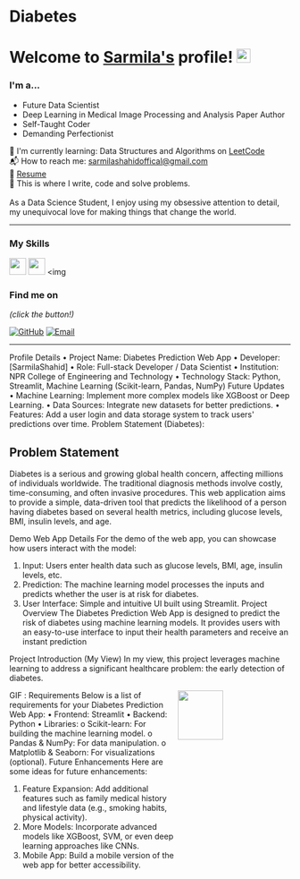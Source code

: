 # Diabetes 
# Welcome to [Sarmila's](https://github.com/SarmilaShahid/) profile! <a href="https://github.com/SarmilaShahid/"> <img src="https://media.giphy.com/media/hvRJCLFzcasrR4ia7z/giphy.gif" width="25px"></a>

### I'm a...
* Future Data Scientist 
* Deep Learning in Medical Image Processing and Analysis Paper Author
* Self-Taught Coder
* Demanding Perfectionist

🌱 I'm currently learning: Data Structures and Algorithms on [LeetCode](https://leetcode.com/sarmilashahidofficial)<br>
📬 How to reach me: [sarmilashahidoffical@gmail.com](mailto:sarmilashahidoffcial@gmail.com)<br>
📝 [Resume](https://github.com/SarmilaShahid/RESUME/blob/main/Hirthick%20official.pdf)<br>
💪 This is where I write, code and solve problems.<br><br>
 As a Data Science Student, I enjoy using my obsessive attention to detail, my unequivocal love for making 
 things that change the world.


-------------------------------------------------------------------------------------------------------
### My Skills 
<img src="https://img.shields.io/badge/-C-blue?style=for-the-badge&logo=c&logoColor=FFFFFF" height="30"> <img src="http://img.shields.io/badge/-Python-blue?style=for-the-badge&logo=python&logoColor=FFFFFF" height="30"> <img 



### Find me on 

_(click the button!)_

[![GitHub](https://img.shields.io/badge/-GitHub-blue?style=for-the-badge&logo=github&logoColor=white)](https://github.com/Hirthick6) [![Email](https://img.shields.io/badge/-Email-blue?style=for-the-badge&logo=mail.ru&logoColor=white)](mailto:sarmilashahidofficial@gmail.com)

------------------------------------------------------------------------------------------------------
Profile Details
•	Project Name: Diabetes Prediction Web App
•	Developer: [SarmilaShahid]
•	Role: Full-stack Developer / Data Scientist
•	Institution: NPR College of Engineering and Technology
•	Technology Stack: Python, Streamlit, Machine Learning (Scikit-learn, Pandas, NumPy)
Future Updates
•	Machine Learning: Implement more complex models like XGBoost or Deep Learning.
•	Data Sources: Integrate new datasets for better predictions.
•	Features: Add a user login and data storage system to track users' predictions over time.
Problem Statement (Diabetes):

## Problem Statement
Diabetes is a serious and growing global health concern, affecting millions of individuals worldwide. The traditional diagnosis methods involve costly, time-consuming, and often invasive procedures. This web application aims to provide a simple, data-driven tool that predicts the likelihood of a person having diabetes based on several health metrics, including glucose levels, BMI, insulin levels, and age.

Demo Web App Details
For the demo of the web app, you can showcase how users interact with the model:
1.	Input: Users enter health data such as glucose levels, BMI, age, insulin levels, etc.
2.	Prediction: The machine learning model processes the inputs and predicts whether the user is at risk for diabetes.
3.	User Interface: Simple and intuitive UI built using Streamlit.
Project Overview
The Diabetes Prediction Web App is designed to predict the risk of diabetes using machine learning models. It provides users with an easy-to-use interface to input their health parameters and receive an instant prediction

Project Introduction (My View)
In my view, this project leverages machine learning to address a significant healthcare problem: the early detection of diabetes.

GIF :
<img src="https://user-images.githubusercontent.com/95062628/205396242-b79cf5f8-3b82-43f5-bbef-06b8b8c49458.gif" height=15% width=40% align="right">
Requirements
Below is a list of requirements for your Diabetes Prediction Web App:
•	Frontend: Streamlit
•	Backend: Python
•	Libraries:
o	Scikit-learn: For building the machine learning model.
o	Pandas & NumPy: For data manipulation.
o	Matplotlib & Seaborn: For visualizations (optional).
Future Enhancements
Here are some ideas for future enhancements:
1.	Feature Expansion: Add additional features such as family medical history and lifestyle data (e.g., smoking habits, physical activity).
2.	More Models: Incorporate advanced models like XGBoost, SVM, or even deep learning approaches like CNNs.
3.	Mobile App: Build a mobile version of the web app for better accessibility.


